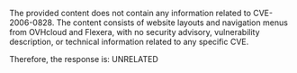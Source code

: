 The provided content does not contain any information related to CVE-2006-0828. The content consists of website layouts and navigation menus from OVHcloud and Flexera, with no security advisory, vulnerability description, or technical information related to any specific CVE.

Therefore, the response is: UNRELATED